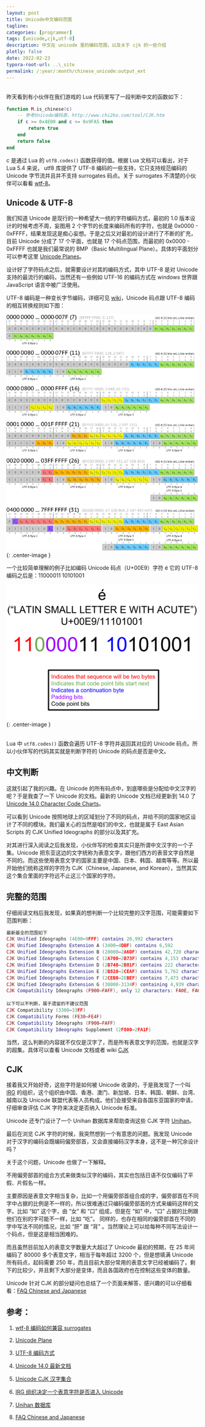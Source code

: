 ```yaml
---
layout: post
title: Unicode中文编码范围
tagline:
categories: [programmer]
tags: [unicode,cjk,utf-8]
description: 中文在 unicode 里的编码范围，以及关于 cjk 的一些介绍
plotly: false
date: 2022-02-23
typora-root-url: ..\_site
permalink: /:year/:month/chinese_unicode:output_ext
---
```


\
昨天看到有小伙伴在我们游戏的 Lua 代码里写了一段判断中文的函数如下：
```lua
function M.is_chinese(c)
    -- 参考Unicode编码表，http://www.chi2ko.com/tool/CJK.htm
    if c >= 0x4E00 and c <= 0x9FA5 then
        return true
    end
    return false
end
```
c 是通过 Lua 的 ``utf8.codes()`` 函数获得的值。根据 Lua 文档可以看出，对于 Lua 5.4 来说， utf8 库提供了 UTF-8 编码的一些支持，它只支持规范编码的 Unicode 字节流并且并不支持 surrogates 码点。关于 surrogates 不清楚的小伙伴可以看看 [wtf-8](https://simonsapin.github.io/wtf-8/)。
<br>

Unicode & UTF-8
-----

我们知道 Unicode 是现行的一种希望大一统的字符编码方式，最初的 1.0 版本设计的时候考虑不周，妄图用 2 个字节的长度来编码所有的字符，也就是 0x0000 - 0xFFFF，结果发现这是痴心妄想。于是之后又对最初的设计进行了不断的扩充，目前 Unicode 分成了 17 个平面，也就是 17 个码点范围，而最初的 0x0000 - 0xFFFF 也就是我们最常说的 BMP（Basic Multilingual Plane）。具体的平面划分可以参考这里 [Unicode Planes](https://www.compart.com/en/unicode/plane)。

设计好了字符码点之后，就需要设计对其的编码方式，其中 UTF-8 是对 Unicode 支持的最流行的编码，当然还有一些例如 UTF-16 的编码方式在 windows 世界跟 JavaScript 语言中被广泛使用。

UTF-8 编码是一种变长字节编码，详细可见 [wiki](https://zh.wikipedia.org/wiki/UTF-8)，Unicode 码点跟 UTF-8 编码的相互转换规则如下图：

![](/../assets/posts/UTF-8_Encoding_Scheme.png){: .center-image }

一个比较简单理解的例子比如编码 Unicode 码点（U+00E9）字符 é 它的 UTF-8 编码之后是：11000011 10101001

![](/../assets/posts/utf-8_600px.original.png){: .center-image }

\
Lua 中 ``utf8.codes()`` 函数会遍历 UTF-8 字符并返回其对应的 Unicode 码点。所以小伙伴写的代码其实就是判断字符的 Unicode 的码点是否是中文。
<br>

中文判断
-----

这就引起了我的兴趣。在 Unicode 的所有码点中，到底哪些是分配给中文汉字的呢？于是我查了一下 Unicode 的文档。最新的 Unicode 文档已经更新到 14.0 了 [Unicode 14.0 Character Code Charts](https://www.unicode.org/charts/index.html)。

可以看到 Unicode 按照地球上的区域划分了不同的码点，并给不同的国家地区设计了不同的模块。我们最关心的当然是咱们的中文，也就是属于 East Asian Scripts 的 CJK Unified Ideographs 的部分以及其扩充。

对其进行深入阅读之后我发现，小伙伴写的检查其实只是所谓中文汉字的一个子集。Unicode 把东亚这边的文字统称为表意文字，跟他们西方的表音文字自然是不同的。而这些使用表意文字的国家主要是中国、日本、韩国、越南等等。所以最开始他们统称这样的字符为 CJK（Chinese, Japanese, and Korean），当然其实这个集合里面的字符远不止这三个国家的字符。
<br>

完整的范围
-----

仔细阅读文档后我发现，如果真的想判断一个比较完整的汉字范围，可能需要如下范围判断：
```lua
最新最全的范围如下
CJK Unified Ideographs (4E00–9FFF) contains 20,992 characters
CJK Unified Ideographs Extension A (3400–4DBF) contains 6,592
CJK Unified Ideographs Extension B (20000–2A6DF) contains 42,720 characters
CJK Unified Ideographs Extension C (2A700–2B73F) contains 4,153 characters
CJK Unified Ideographs Extension D (2B740–2B81F) contains 222 characters
CJK Unified Ideographs Extension E (2B820–2CEAF) contains 5,762 characters
CJK Unified Ideographs Extension F (2CEB0–2EBEF) contains 7,473 characters
CJK Unified Ideographs Extension G (30000-3134F) containing 4,939 characters [Unicode 13.0]
CJK Compatibility Ideographs (F900–FAFF), only 12 characters: FA0E, FA0F, FA11, FA13, FA14, FA1F, FA21, FA23, FA24, FA27, FA28 and FA29

以下可以不判断，属于遗留的不建议范围
CJK Compatibility (3300–33FF)
CJK Compatibility Forms (FE30–FE4F)
CJK Compatibility Ideographs (F900–FAFF)
CJK Compatibility Ideographs Supplement (2F800–2FA1F)
```
当然，这么判断的内容就不仅仅是汉字了，而是所有表意文字的范围，也就是汉字的超集。具体可以查看 Unicode 文档或者 wiki [CJK](https://en.wikipedia.org/wiki/CJK_Unified_Ideographs#CJK_Unified_Ideographs)
<br>

CJK
-----

接着我又开始好奇，这些字符是如何被 Unicode 收录的，于是我发现了一个叫 [IRG](https://appsrv.cse.cuhk.edu.hk/~irg/) 的组织，这个组织由中国、香港、澳门、新加坡、日本、韩国、朝鲜、台湾、越南以及 Unicode 联盟代表等人员构成。他们会接受来自各国东亚国家的申请，仔细审查评估 CJK 字符来决定是否纳入 Unicode 标准。

Unicode 还专门设计了一个 Unihan 数据库来帮助查询这些 CJK 字符 [Unihan](https://unicode.org/charts/unihan.html)。

最后在浏览 CJK 字符的时候，我突然想到一个有意思的问题。我发现 Unicode 对于汉字的编码会既编码偏旁部首，又会直接编码汉字本身，这不是一种冗余设计吗？

关于这个问题，Unicode 也做了一下解释。

不用偏旁部首的组合方式来做类似汉字的编码，其实也包括日语不仅仅编码了平假、片假名一样。

主要原因是表意文字相当复杂，比如一个用偏旁部首组合成的字，偏旁部首在不同字中占据的比例是不一样的，所以很难通过只编码偏旁部首的方式来编码这样的文字。比如 “如” 这个字，由 “女” 和 “口” 组成，但是在 “如” 中，“口” 占据的比例跟他们在别的字可能不一样，比如 “吃”。
同样的，也存在相同的偏旁部首在不同的字中写法不同的情况，比如 “肝” 跟 “背” 。当然理论上可以给每种不同写法设计一个码点，但是这是相当困难的。

而且虽然目前加入的表意文字数量大大超过了 Unicode 最初的预期，在 25 年间编码了 80000 多个表意文字，相当于每年超过 3200 个，但是想填满 Unicode 所有码点，起码需要 250 年，而且目前大部分常用的表意文字已经被编码了，剩下的比较少，并且剩下大部分是变体，而且各国政府也在控制这些变体的数量。

Unicode 针对 CJK 的部分疑问也总结了一个页面来解答，感兴趣的可以仔细看看：[FAQ Chinese and Japanese](http://www.unicode.org/faq/han_cjk.html)
<br>

参考：
------

1. [wtf-8 编码如何兼容 surrogates](https://simonsapin.github.io/wtf-8/)

2. [Unicode Plane](https://www.compart.com/en/unicode/plane)

3. [UTF-8 编码方式](https://zh.wikipedia.org/wiki/UTF-8)

4. [Unicode 14.0 最新文档](https://www.unicode.org/charts/index.html)

5. [Unicode CJK 汉字集合](https://en.wikipedia.org/wiki/CJK_Unified_Ideographs#CJK_Unified_Ideographs)

6. [IRG 组织决定一个表意字符是否进入 Unicode](https://appsrv.cse.cuhk.edu.hk/~irg/)

7. [Unihan 数据库](https://unicode.org/charts/unihan.html)

8. [FAQ Chinese and Japanese](http://www.unicode.org/faq/han_cjk.html)